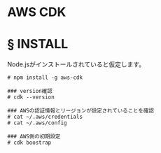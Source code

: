 # AWS CDK
# § INSTALL
Node.jsがインストールされていると仮定します。
```
# npm install -g aws-cdk
```
```
### version確認
# cdk --version
```
```
### AWSの認証情報とリージョンが設定されていることを確認
# cat ~/.aws/credentials
# cat ~/.aws/config
```
```
### AWS側の初期設定
# cdk boostrap
```
